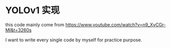 # YOLOv1 实现

this code mainly come from https://www.youtube.com/watch?v=n9_XyCGr-MI&t=3260s

I want to write every single code by myself for practice purpose.